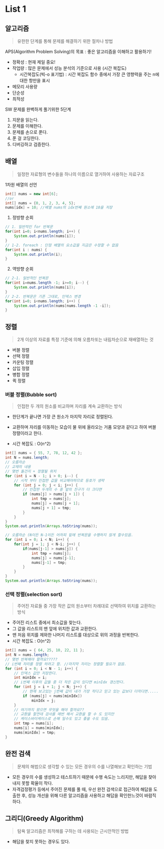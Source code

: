 # List 1

## 알고리즘

> 유한한 단계를 통해 문제를 해결하기 위한 절차나 방법

APS(Algorithm Problem Solving)의 목표 : 좋은 알고리즘을 이해하고 활용하기!

- 정확성 : 현재 제일 중요!
- 작업량 : 많은 문제에서 성능 분석의 기준으로 사용 (시간 복잡도)
  - 시간복잡도(빅-o 표기법) : 시간 복잡도 함수 중에서 가장 큰 영향력을 주는 n에 대한 항만을 표시
- 메모리 사용량
- 단순성
- 최적성

SW 문제를 완벽하게 풀기위한 5단계

1. 지문을 읽는다.
2. 문제를 이해한다.
3. 문제를 손으로 푼다.
4. 푼 걸 코딩한다.
5. 디버깅하고 검증한다.

## 배열

> 일정한 자료형의 변수들을 하나의 이름으로 열거하여 사용하는 자료구조

1차원 배열의 선언 

``` java
int[] nums = new int[6];
//or
int[] nums = {0, 1, 2, 3, 4, 5};
nums[idx] = 10; //배열 nums의 idx번째 원소에 10을 저장
```



1. 정방향 순회

``` java
// 1. 일반적인 for 반복문
for(int i=0; i<nums.length; i++) {
    System.out.println(nums[i]);
}
// 1-2. foreach : 단점 배열의 요소값을 지금은 수정할 수 없음
for(int i : nums) {
    System.out.println(i);
}
```



2. 역방향 순회

``` java
// 2-1. 일반적인 반복문
for(int i=nums.length -1; i>=0; i--) {
    System.out.println(nums[i]);
}
// 2-2. 반복문은 기존 그대로, 인덱스 변경
for(int i=0; i<nums.length; i++) {
    System.out.println(nums[nums.length -1 -i]);
}
```

## 정렬

> 2개 이상의 자료를 특정 기준에 의해 오름차또는 내림차순으로 재배열하는 것

- 버블 정렬
- 선택 정렬
- 카운팅 정렬
- 삽입 정렬
- 병합 정렬
- 퀵 정렬

### 버블 정렬(Bubble sort)

> 인접한 두 개의 원소를 비교하며 자리를 계속 교환하는 방식

- 한단계가 끝나면 가장 큰 원소가 마지막 자리로 정렬된다.

- 교환하며 자리를 이동하는 모습이 물 위에 올라오는 거품 모양과 같다고 하여 버블 정렬이라고 한다.

- 시간 복잡도 : O(n^2)

``` java
int[] nums = { 55, 7, 78, 12, 42 };
int N = nums.length;
// 오름차순
// 교재의 내용
// 몇번 돌건지 + 정렬될 위치
for (int i = N - 1; i > 0; i--) {
    // 시작 부터 인접한 값을 비교해야하므로 등호가 생략
    for (int j = 0; j < i; j++) {
        // 인접한 두개의 수 중 앞의 친구가 더 크다면
        if (nums[j] > nums[j + 1]) {
            int tmp = nums[j];
            nums[j] = nums[j + 1];
            nums[j + 1] = tmp;
        }
    }
}
System.out.println(Arrays.toString(nums));

// 오름차순 (N이든 N-1이든 어차피 밑에 반복문을 수행하지 않게 할수있음.
for (int i = 0; i < N; i++) {
    for(int j = 1; j < N-i; j++) {
        if(nums[j-1] > nums[j]) {
            int tmp = nums[j];
            nums[j] = nums[j-1];
            nums[j-1] = tmp;
        }
    }
}
System.out.println(Arrays.toString(nums));
```

### 선택 정렬(selection sort)

> 주어진 자료들 중 가장 작은 값의 원소부터 차례대로 선택하여 위치를 교환하는 방식

- 주어진 리스트 중에서 최소값을 찾는다.
- 그 값을 리스트의 맨 앞에 위치한 값과 교환한다.
- 맨 처음 위치를 제와한 나머지 리스트를 대상으로 위의 과정을 반복한다.
- 시간 복잡도 : O(n^2)

``` java
int[] nums = { 64, 25, 10, 22, 11 };
int N = nums.length;
// 몇번 반복해야 할까요?????
// i번째 자리를 정렬 하려고 함. //마지막 자리는 정렬할 필요가 없음.
for (int i = 0; i < N - 1; i++) {
    // 인덱스 값만 저장한다.
    int minIdx = i;
    // i번째 이후의 값들 중 더 작은 값이 있다면 minIdx 갱신한다.
    for (int j = i + 1; j < N; j++) {
        // 현재 보고있는 j번째 값이 내가 가장 작다고 믿고 있는 값보다 더작다면.....
        if (nums[j] < nums[minIdx])
            minIdx = j;
    }
    // 여기까지 왔으면 무엇을 해야 할까요??
    // 교환을 할껀데 검사를 매번 해서 교환을 할 수 도 있지만 
    // 케이스바이케이스로 손해 일수도 있고 좋을 수도 있음.
    int tmp = nums[i];
    nums[i] = nums[minIdx];
    nums[minIdx] = tmp;
}
```

## 완전 검색

> 문제의 해법으로 생각할 수 있는 모든 경우의 수를 나열해보고 확인하는 기법

- 모든 경우의 수를 생성하고 테스트하기 때문에 수행 속도는 느리지만, 해답을 찾아내지 못할 확율이 작다.
- 자격검정평가 등에서 주어진 문제를 풀 때, 우선 완전 검색으로 접근하여 해답을 도출한 후, 성능 개선을 위해 다른 알고리즘을 사용하고 해답을 확인한느것이 바람직하다.

## 그리디(Greedy Algorithm)

> 탐욕 알고리즘은 최적해를 구하는 데 사용되는 근시안적인 방법

- 해답을 찾지 못하는 경우도 있다.

